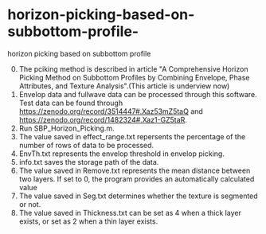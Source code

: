 # horizon-picking-based-on-subbottom-profile-
horizon picking based on subbottom profile 

0. The pciking method is described in article "A Comprehensive Horizon Picking Method on Subbottom Profiles by Combining Envelope, Phase Attributes, and Texture Analysis".(This article is underview now)
1. Envelop data and fullwave data can be processed through this software. Test data can be found through https://zenodo.org/record/3514447#.Xaz53mZ5taQ and https://zenodo.org/record/1482324#.Xaz1-GZ5taR.
2. Run SBP_Horizon_Picking.m.
3. The value saved in effect_range.txt  repersents the percentage of the number of rows of data to be processed.
4. EnvTh.txt represents the envelop threshold in envelop picking.
5. info.txt saves the storage path of the data.
6. The value saved in Remove.txt represents the mean distance between two layers. If set to 0, the program provides an automatically calculated value
7. The value saved in Seg.txt determines whether the texture is segmented or not.
8. The value saved in Thickness.txt can be set as 4 when a thick layer exists, or set as 2 when a thin layer exists.
